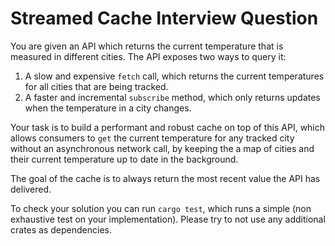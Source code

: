 # Streamed Cache Interview Question

You are given an API which returns the current temperature that is measured in different cities.
The API exposes two ways to query it:

1. A slow and expensive `fetch` call, which returns the current temperatures for all cities that are being tracked.
2. A faster and incremental `subscribe` method, which only returns updates when the temperature in a city changes.

Your task is to build a performant and robust cache on top of this API, which allows consumers to `get` the current temperature for any tracked city without an asynchronous network call, by keeping the a map of cities and their current temperature up to date in the background.

The goal of the cache is to always return the most recent value the API has delivered.

To check your solution you can run `cargo test`, which runs a simple (non exhaustive test on your implementation). Please try to not use any additional crates as dependencies.
